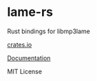 # lame-rs

Rust bindings for libmp3lame

[crates.io](https://crates.io/crates/lame)

[Documentation](https://docs.rs/lame/)

MIT License
